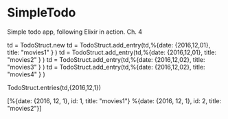 # SimpleTodo

Simple todo app, following Elixir in action. Ch. 4

td  = TodoStruct.new
td = TodoStruct.add_entry(td,%{date: {2016,12,01}, title: "movies1" } )
td = TodoStruct.add_entry(td,%{date: {2016,12,01}, title: "movies2" } )
td = TodoStruct.add_entry(td,%{date: {2016,12,02}, title: "movies3" } )
td = TodoStruct.add_entry(td,%{date: {2016,12,02}, title: "movies4" } )

TodoStruct.entries(td,{2016,12,1})

[%{date: {2016, 12, 1}, id: 1, title: "movies1"}
 %{date: {2016, 12, 1}, id: 2, title: "movies2"}]

